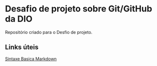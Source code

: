 # Desafio de projeto sobre Git/GitHub da DIO
Repositório criado para o Desfio de projeto.

## Links úteis
[Sintaxe Basica Markdown](https://www.markdownguide.org/basic-syntax/)
